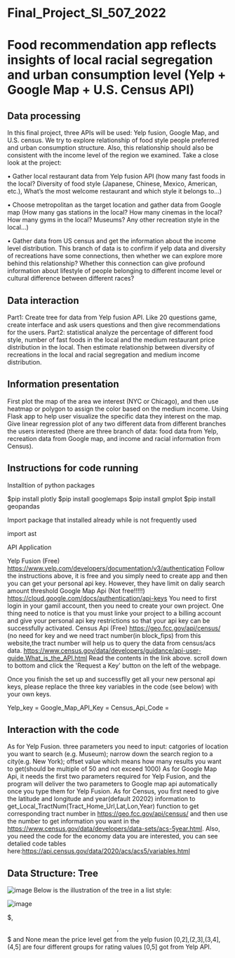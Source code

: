 #                                                                   Final_Project_SI_507_2022

# Food recommendation app reflects insights of local racial segregation and urban consumption level (Yelp + Google Map + U.S. Census API)

## Data processing

In this final project, three APIs will be used: Yelp fusion, Google Map, and U.S. census. We try to explore relationship of food style people preferred and urban consumption structure. Also, this relationship should also be consistent with the income level of the region we examined. Take a close look at the project:

•	Gather local restaurant data from Yelp fusion API (how many fast foods in the local? Diversity of food style (Japanese, Chinese, Mexico, American, etc.), What’s the most welcome restaurant and which style it belongs to...)

•	Choose metropolitan as the target location and gather data from Google map (How many gas stations in the local? How many cinemas in the local? How many gyms in the local? Museums? Any other recreation style in the local...)

•	Gather data from US census and get the information about the income level distribution. This branch of data is to confirm if yelp data and diversity of recreations have some connections, then whether we can explore more behind this relationship? Whether this connection can give profound information about lifestyle of people belonging to different income level or cultural difference between different races?

## Data interaction

Part1: Create tree for data from Yelp fusion API. Like 20 questions game, create interface and ask users questions and then give recommendations for the users.
Part2: statistical analyze the percentage of different food style, number of fast foods in the local and the medium restaurant price distribution in the local. Then estimate relationship between diversity of recreations in the local and racial segregation and medium income distribution.

## Information presentation

First plot the map of the area we interest (NYC or Chicago), and then use heatmap or polygon to assign the color based on the medium income. Using Flask app to help user visualize the specific data they interest on the map. Give linear regression plot of any two different data from different branches the users interested (there are three branch of data: food data from Yelp, recreation data from Google map, and income and racial information from Census).

## Instructions for code running

Installtion of python packages

$pip install plotly
$pip install googlemaps
$pip install gmplot
$pip install geopandas

Import package that installed already while is not frequently used

import ast

API Application

Yelp Fusion (Free)
https://www.yelp.com/developers/documentation/v3/authentication
Follow the instructions above, it is free and you simply need to create app and then you can get your personal api key. However, they have limit on daliy search amount threshold
Google Map Api (Not free!!!!!)
https://cloud.google.com/docs/authentication/api-keys
You need to first login in your gamil account, then you need to create your own project. One thing need to notice is that you must linke your project to a billing account and give your personal api key restrictions so that your api key can be successfully activated.
Census Api (Free)
https://geo.fcc.gov/api/census/ (no need for key and we need tract number(in block_fips) from this website,the tract number will help us to query the data from census/acs data.
https://www.census.gov/data/developers/guidance/api-user-guide.What_is_the_API.html
Read the contents in the link above. scroll down to bottom and click the 'Request a Key' button on the left of the webpage.

Once you finish the set up and successflly get all your new personal api keys, please replace the three key variables in the code (see below) with your own keys. 

Yelp_key = <your key>
Google_Map_API_Key = <your key>
Census_Api_Code = <your key>

## Interaction with the code
  As for Yelp Fusion. three parameters you need to input: catgories of location you want to search (e.g. Museum); narrow down the search region to a city(e.g. New York); offset value which means how many results you want to get(should be multiple of 50 and not exceed 1000)
  As for Google Map Api, it needs the first two parameters required for Yelp Fusion, and the program will deliver the two parameters to Google map api automatically once you type them for Yelp Fusion.
  As for Census, you first need to give the latitude and longitude and year(default 20202) information to get_Local_TractNum(Tract_Home_Url,Lat,Lon,Year) function to get corresponding tract number in https://geo.fcc.gov/api/census/  and then use the number to get information you want in the https://www.census.gov/data/developers/data-sets/acs-5year.html. Also, you need the code for the economy data you are interested, you can see detalied code tables here:https://api.census.gov/data/2020/acs/acs5/variables.html
  
## Data Structure: Tree
  
  ![image](https://user-images.githubusercontent.com/58121031/166068492-242df513-3bd6-4c48-8843-bf05337349a0.png)
Below is the illustration of the tree in a list style:
  
![image](https://user-images.githubusercontent.com/58121031/166069151-4601caf4-034d-45b3-8943-e3597f5e11e3.png)
  
$, $$, $$$ and None mean the price level get from the yelp fusion
[0,2],(2,3],(3,4],(4,5] are four different groups for rating values [0,5] got from Yelp API.
